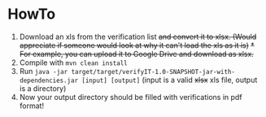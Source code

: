 # HowTo

1. Download an xls from the verification list ~~and convert it to xlsx. (Would appreciate if someone would look at why it can't load the xls as it is)~~
   ~~\* For example, you can upload it to Google Drive and download as xlsx.~~
2. Compile with `mvn clean install`
3. Run `java -jar target/target/verifyIT-1.0-SNAPSHOT-jar-with-dependencies.jar [input] [output]` (input is a valid ~~xlsx~~ xls file, output is a directory)
4. Now your output directory should be filled with verifications in pdf format!

